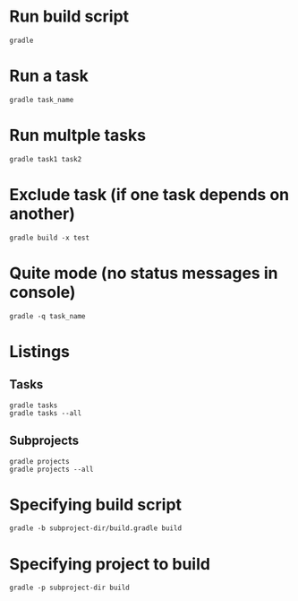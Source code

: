 # Run build script
```
gradle
```

# Run a task
```
gradle task_name
```

# Run multple tasks
```
gradle task1 task2
```

# Exclude task (if one task depends on another)
```
gradle build -x test
```

# Quite mode (no status messages in console)
```
gradle -q task_name
```

# Listings
## Tasks
```
gradle tasks
gradle tasks --all
```
## Subprojects
```
gradle projects
gradle projects --all
```

# Specifying build script
```
gradle -b subproject-dir/build.gradle build
```

# Specifying project to build
```
gradle -p subproject-dir build
```


